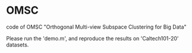# OMSC
code of OMSC "Orthogonal Multi-view Subspace Clustering for Big Data"

Please run the 'demo.m', and reproduce the results on 'Caltech101-20' datasets.


